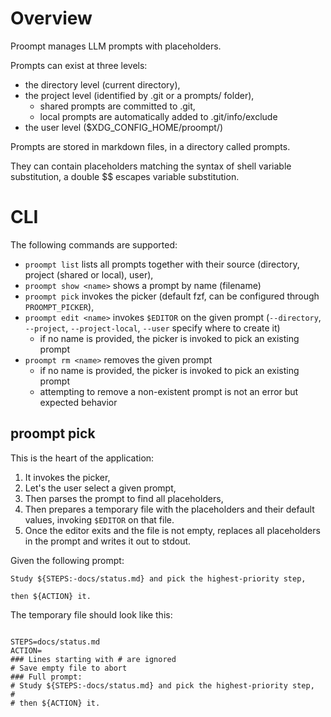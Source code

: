# Overview

Proompt manages LLM prompts with placeholders.

Prompts can exist at three levels:

- the directory level (current directory),
- the project level (identified by .git or a prompts/ folder),
  - shared prompts are committed to .git,
  - local prompts are automatically added to .git/info/exclude
- the user level ($XDG_CONFIG_HOME/proompt/)

Prompts are stored in markdown files, in a directory called prompts.

They can contain placeholders matching the syntax of shell variable substitution, a double $$ escapes variable substitution.

# CLI

The following commands are supported:

- `proompt list` lists all prompts together with their source (directory, project (shared or local), user),
- `proompt show <name>` shows a prompt by name (filename)
- `proompt pick` invokes the picker (default fzf, can be configured through `PROOMPT_PICKER`),
- `proompt edit <name>` invokes `$EDITOR` on the given prompt (`--directory`, `--project`, `--project-local`, `--user` specify where to create it)
  - if no name is provided, the picker is invoked to pick an existing prompt
- `proompt rm <name>` removes the given prompt
  - if no name is provided, the picker is invoked to pick an existing prompt
  - attempting to remove a non-existent prompt is not an error but expected behavior

## proompt pick

This is the heart of the application:

1. It invokes the picker,
2. Let's the user select a given prompt,
3. Then parses the prompt to find all placeholders,
4. Then prepares a temporary file with the placeholders and their default values, invoking `$EDITOR` on that file.
5. Once the editor exits and the file is not empty, replaces all placeholders in the prompt and writes it out to stdout.

Given the following prompt:

```
Study ${STEPS:-docs/status.md} and pick the highest-priority step,

then ${ACTION} it.
```

The temporary file should look like this:

```

STEPS=docs/status.md
ACTION=
### Lines starting with # are ignored
# Save empty file to abort
### Full prompt:
# Study ${STEPS:-docs/status.md} and pick the highest-priority step,
# 
# then ${ACTION} it.
```
